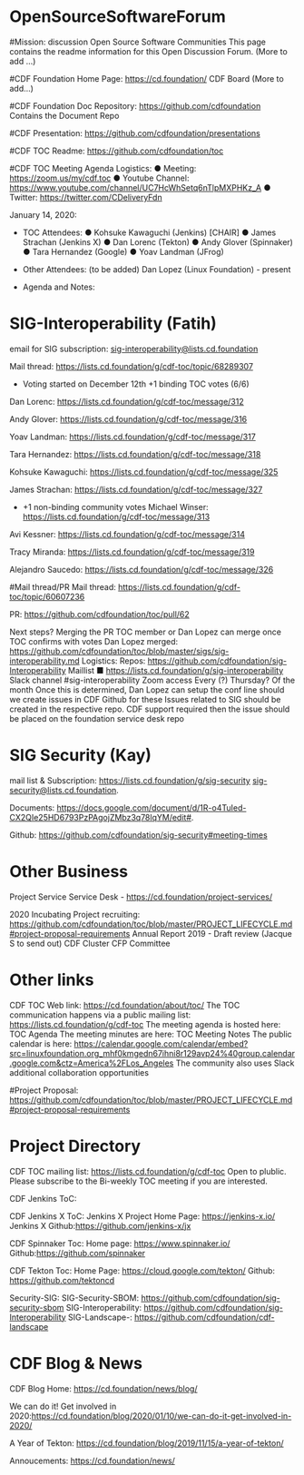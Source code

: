 # OpenSourceSoftwareForum
#Mission: discussion Open Source Software Communities
This page contains the readme information for this Open Discussion Forum. (More to add ...) 

#CDF Foundation Home Page: https://cd.foundation/
CDF Board (More to add...)

#CDF Foundation Doc Repository: https://github.com/cdfoundation 
Contains the Document Repo

#CDF Presentation: https://github.com/cdfoundation/presentations

#CDF TOC Readme: https://github.com/cdfoundation/toc

#CDF TOC Meeting Agenda
Logistics:
●	Meeting: https://zoom.us/my/cdf.toc
●	Youtube Channel: https://www.youtube.com/channel/UC7HcWhSetq6nTlpMXPHKz_A
●	Twitter: https://twitter.com/CDeliveryFdn


January 14, 2020:
- TOC Attendees:
● Kohsuke Kawaguchi (Jenkins) [CHAIR]
● James Strachan (Jenkins X)
● Dan Lorenc (Tekton)
● Andy Glover (Spinnaker)
● Tara Hernandez (Google)
● Yoav Landman (JFrog)
- Other Attendees: (to be added)
Dan Lopez (Linux Foundation) - present

- Agenda and Notes:


# SIG-Interoperability (Fatih)
email for SIG subscription: sig-interoperability@lists.cd.foundation 

Mail thread: https://lists.cd.foundation/g/cdf-toc/topic/68289307

- Voting started on December 12th
+1 binding TOC votes (6/6)

Dan Lorenc: https://lists.cd.foundation/g/cdf-toc/message/312

Andy Glover: https://lists.cd.foundation/g/cdf-toc/message/316

Yoav Landman: https://lists.cd.foundation/g/cdf-toc/message/317

Tara Hernandez: https://lists.cd.foundation/g/cdf-toc/message/318

Kohsuke Kawaguchi: https://lists.cd.foundation/g/cdf-toc/message/325

James Strachan: https://lists.cd.foundation/g/cdf-toc/message/327

- +1 non-binding community votes
Michael Winser: https://lists.cd.foundation/g/cdf-toc/message/313

Avi Kessner: https://lists.cd.foundation/g/cdf-toc/message/314

Tracy Miranda: https://lists.cd.foundation/g/cdf-toc/message/319

Alejandro Saucedo: https://lists.cd.foundation/g/cdf-toc/message/326

#Mail thread/PR
Mail thread: https://lists.cd.foundation/g/cdf-toc/topic/60607236

PR: https://github.com/cdfoundation/toc/pull/62

Next steps?
Merging the PR
TOC member or Dan Lopez can merge once TOC confirms with votes
Dan Lopez merged: https://github.com/cdfoundation/toc/blob/master/sigs/sig-interoperability.md
Logistics:
Repos: https://github.com/cdfoundation/sig-Interoperability
Maillist ■	https://lists.cd.foundation/g/sig-interoperability
Slack channel #sig-interoperability
Zoom access Every (?) Thursday? Of the month
Once this is determined, Dan Lopez can setup the conf line
should we create issues in CDF Github for these
Issues related to SIG should be created in the respective repo. CDF support required then the issue should be placed on the foundation 
service desk repo

# SIG Security (Kay) 
mail list & Subscription: https://lists.cd.foundation/g/sig-security   sig-security@lists.cd.foundation.

Documents: https://docs.google.com/document/d/1R-o4TuIed-CX2QIe25HD6793PzPAgojZMbz3q78lqYM/edit#.

Github: https://github.com/cdfoundation/sig-security#meeting-times

# Other Business

Project Service Service Desk - https://cd.foundation/project-services/

2020 Incubating Project recruiting: https://github.com/cdfoundation/toc/blob/master/PROJECT_LIFECYCLE.md#project-proposal-requirements
Annual Report 2019 - Draft review (Jacque S to send out)
CDF Cluster
CFP Committee


# Other links
CDF TOC Web link: https://cd.foundation/about/toc/
The TOC communication happens via a public mailing list: https://lists.cd.foundation/g/cdf-toc
The meeting agenda is hosted here: TOC Agenda
The meeting minutes are here: TOC Meeting Notes
The public calendar is here: https://calendar.google.com/calendar/embed?src=linuxfoundation.org_mhf0kmgedn67ihni8r129avp24%40group.calendar.google.com&ctz=America%2FLos_Angeles
The community also uses Slack additional collaboration opportunities


#Project Proposal: https://github.com/cdfoundation/toc/blob/master/PROJECT_LIFECYCLE.md#project-proposal-requirements


# Project Directory
CDF TOC mailing list: https://lists.cd.foundation/g/cdf-toc
Open to plublic. Please subscribe to the Bi-weekly TOC meeting if you are interested.

CDF Jenkins ToC:


CDF Jenkins X ToC:
Jenkins X Project Home Page: https://jenkins-x.io/
Jenkins X Github:https://github.com/jenkins-x/jx

CDF Spinnaker Toc:
Home page: https://www.spinnaker.io/
Github:https://github.com/spinnaker


CDF Tekton Toc:
Home Page: https://cloud.google.com/tekton/
Github: https://github.com/tektoncd

Security-SIG: 
SIG-Security-SBOM: https://github.com/cdfoundation/sig-security-sbom
SIG-Interoperability: https://github.com/cdfoundation/sig-Interoperability
SIG-Landscape-: https://github.com/cdfoundation/cdf-landscape


# CDF Blog & News
CDF Blog Home: https://cd.foundation/news/blog/

We can do it! Get involved in 2020:https://cd.foundation/blog/2020/01/10/we-can-do-it-get-involved-in-2020/

A Year of Tekton: https://cd.foundation/blog/2019/11/15/a-year-of-tekton/

Annoucements: https://cd.foundation/news/




